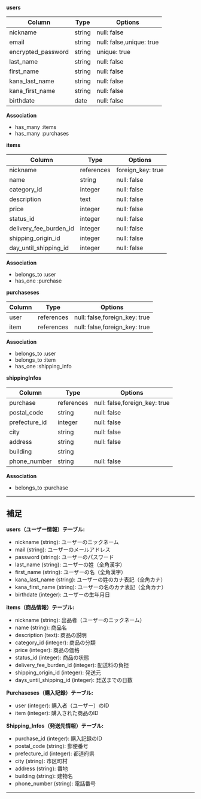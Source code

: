 **users**

| Column             | Type       | Options                  |
|--------------------|------------|--------------------------|
| nickname           | string     | null: false              |
| email              | string     | null: false,unique: true |
| encrypted_password | string     | unique: true             |
| last_name          | string     | null: false              |
| first_name         | string     | null: false              |
| kana_last_name     | string     | null: false              |
| kana_first_name    | string     | null: false              |
| birthdate          | date       | null: false              |

**Association**

- has_many :items
- has_many :purchases

**items**

| Column                 | Type       | Options                              |
|------------------------|------------|--------------------------------------|
| nickname               | references | foreign_key: true                    |
| name                   | string     | null: false                          |
| category_id            | integer    | null: false                          |
| description            | text       | null: false                          |
| price                  | integer    | null: false                          |
| status_id              | integer    | null: false                          |
| delivery_fee_burden_id | integer    | null: false                          |
| shipping_origin_id     | integer    | null: false                          |
| day_until_shipping_id  | integer    | null: false                          |

**Association**

- belongs_to :user
- has_one :purchase

**purchaseses**

| Column       | Type       | Options                              |
|--------------|------------|--------------------------------------|
| user         | references | null: false,foreign_key: true        |
| item         | references | null: false,foreign_key: true        |

**Association**

- belongs_to :user
- belongs_to :item
- has_one :shipping_info

**shippingInfos**

| Column          | Type       | Options                              |
|-----------------|------------|--------------------------------------|
| purchase        | references | null: false,foreign_key: true        |
| postal_code     | string     | null: false                          |
| prefecture_id   | integer    | null: false                          |
| city            | string     | null: false                          |
| address         | string     | null: false                          |
| building        | string     |                                      |
| phone_number    | string     | null: false                          |

**Association**

- belongs_to :purchase



---
補足
---

**users（ユーザー情報）テーブル:**

- nickname (string): ユーザーのニックネーム
- mail (string): ユーザーのメールアドレス
- password (string): ユーザーのパスワード
- last_name (string): ユーザーの姓（全角漢字）
- first_name (string): ユーザーの名（全角漢字）
- kana_last_name (string): ユーザーの姓のカナ表記（全角カナ）
- kana_first_name (string): ユーザーの名のカナ表記（全角カナ）
- birthdate (integer): ユーザーの生年月日

**items（商品情報）テーブル:**

- nickname (string): 出品者（ユーザーのニックネーム）
- name (string): 商品名
- description (text): 商品の説明
- category_id (integer): 商品の分類
- price (integer): 商品の価格
- status_id (integer): 商品の状態
- delivery_fee_burden_id (integer): 配送料の負担 
- shipping_origin_id (integer): 発送元
- days_until_shipping_id (integer): 発送までの日数


**Purchaseses（購入記録）テーブル:**

- user (integer): 購入者（ユーザー）のID
- item (integer): 購入された商品のID

**Shipping_Infos（発送先情報）テーブル:**

- purchase_id (integer): 購入記録のID
- postal_code (string): 郵便番号
- prefecture_id (integer): 都道府県
- city (string): 市区町村
- address (string): 番地
- building (string): 建物名
- phone_number (string): 電話番号

---